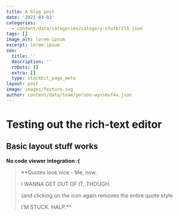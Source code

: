 ```yaml
---
title: A blog post
date: '2021-03-03'
categories:
  - content/data/categories/category-nfutbr2l5.json
tags: []
image_alt: lorem-ipsum
excerpt: lorem-ipsum
seo:
  title: ''
  description: ''
  robots: []
  extra: []
  type: stackbit_page_meta
layout: post
image: images/feature.svg
author: content/data/team/person-wyvs6uf4x.json
---
```

# Testing out the rich-text editor

## Basic layout stuff works



**No code viewer integration :(**

> **Quotes look nice - Me, now.
>
>
>
> I WANNA GET OUT OF IT, THOUGH.
>
>
> (and clicking on the icon again removes the entire quote style
>
>
>
>
> I'M STUCK. HALP.**
